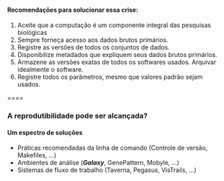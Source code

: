 <!-- .slide: data-background="img/containers.jpg" -->

#### Recomendações para solucionar essa crise:

1. Aceite que a computação é um componente integral das pesquisas biológicas
2. Sempre forneça acesso aos dados brutos primários.
3. Registre as versões de todos os conjuntos de dados.
4. Disponibilize metadados que expliquem seus dados brutos primários.
5. Armazene as versões exatas de todos os softwares usados. Arquivar idealmente o software.
6. Registre todos os parâmetros, mesmo que valores padrão sejam usados.

====

### A reprodutibilidade pode ser alcançada?
#### Um espectro de soluções

- Práticas recomendadas da linha de comando (Controle de versão, Makefiles, ...)
- Ambientes de análise (**_Galaxy_**, GenePattern, Mobyle, ...)
- Sistemas de fluxo de trabalho (Taverna, Pegasus, VisTrails, ...)
